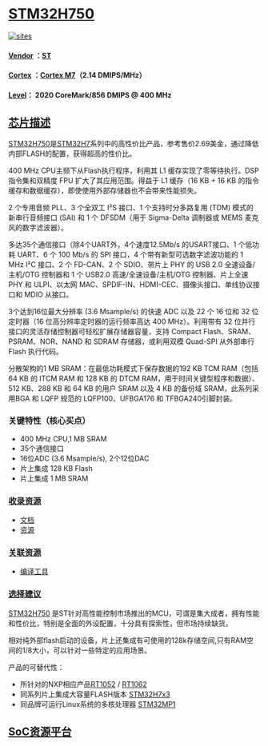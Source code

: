﻿# [STM32H750](https://github.com/sochub/STM32H750)

[![sites](http://182.61.61.133//resources/OS-Q.png)](http://www.qitas.cn)

#### [Vendor](https://github.com/sochub/Vendor) ：[ST](https://github.com/sochub/ST)
#### [Cortex](https://github.com/sochub/Cortex) ：[Cortex M7](https://github.com/sochub/CM7)（2.14 DMIPS/MHz）
#### [Level](https://github.com/sochub/Level)： 2020 CoreMark/856 DMIPS @ 400 MHz

## [芯片描述](https://github.com/sochub/STM32H750/wiki) 

[STM32H750](https://github.com/sochub/STM32H750)是[STM32H7](https://www.st.com/zh/microcontrollers-microprocessors/stm32h7-series.html)系列中的高性价比产品，参考售价2.69美金，通过降低内部FLASH的配置，获得超高的性价比。

400 MHz CPU主频下从Flash执行程序，利用其 L1 缓存实现了零等待执行。DSP 指令集和双精度 FPU 扩大了其应用范围。得益于 L1 缓存（16 KB + 16 KB 的指令缓存和数据缓存），即使使用外部存储器也不会带来性能损失。

2 个专用音频 PLL、3 个全双工 I²S 接口、1 个支持时分多路复用 (TDM) 模式的新串行音频接口 (SAI) 和 1 个 DFSDM（用于 Sigma-Delta 调制器或 MEMS 麦克风的数字滤波器）。

多达35个通信接口（除4个UART外，4个速度12.5Mb/s 的USART接口、1 个低功耗 UART、6 个 100 Mb/s 的 SPI 接口，4 个带有新型可选数字滤波功能的 1 MHz I²C 接口、2 个 FD-CAN、2 个 SDIO、带片上 PHY 的 USB 2.0 全速设备/主机/OTG 控制器和 1 个 USB2.0 高速/全速设备/主机/OTG 控制器、片上全速 PHY 和 ULPI、以太网 MAC、SPDIF-IN、HDMI-CEC、摄像头接口、单线协议接口和 MDIO 从接口。

3个达到16位最大分辨率 (3.6 Msample/s) 的快速 ADC 以及 22 个 16 位和 32 位定时器（16 位高分辨率定时器的运行频率高达 400 MHz）。利用带有 32 位并行接口的灵活存储控制器可轻松扩展存储器容量，支持 Compact Flash、SRAM、PSRAM、NOR、NAND 和 SDRAM 存储器，或利用双模 Quad-SPI 从外部串行 Flash 执行代码。

分散架构的1 MB SRAM：在最低功耗模式下保存数据的192 KB TCM RAM（包括 64 KB 的 ITCM RAM 和 128 KB 的 DTCM RAM，用于时间关键型程序和数据）、512 KB、288 KB 和 64 KB 的用户 SRAM 以及 4 KB 的备份域 SRAM，此系列采用BGA 和 LQFP 规范的 LQFP100、UFBGA176 和 TFBGA240引脚封装。

### 关键特性（核心买点）

* 400 MHz CPU,1 MB SRAM
* 35个通信接口
* 16位ADC (3.6 Msample/s), 2个12位DAC
* 片上集成 128 KB Flash
* 片上集成 1 MB SRAM

### [收录资源](https://github.com/sochub)

* [文档](docs/)
* [资源](src/)

### [关联资源](https://github.com/sochub)

* [编译工具](https://github.com/sochub/arm-none-eabi)

### [选择建议](https://github.com/sochub)

[STM32H750](https://github.com/sochub/STM32H750) 是ST针对高性能控制市场推出的MCU，可谓是集大成者，拥有性能和性价比，特别是全面的外设配置，十分具有探索性，但市场持续缺货。

相对纯外部flash启动的设备，片上还集成有可使用的128k存储空间,只有RAM空间的1/8大小，可以针对一些特定的应用场景。

产品的可替代性：

* 所针对的NXP相应产品[RT1052](https://github.com/sochub/RT1052) / [RT1062](https://github.com/sochub/RT1062)
* 同系列片上集成大容量FLASH版本 [STM32H7x3](https://github.com/sochub/STM32H743)  
* 同品牌可运行Linux系统的多核处理器 [STM32MP1](https://github.com/sochub/STM32MP1)  

##  [SoC资源平台](http://www.qitas.cn)  
